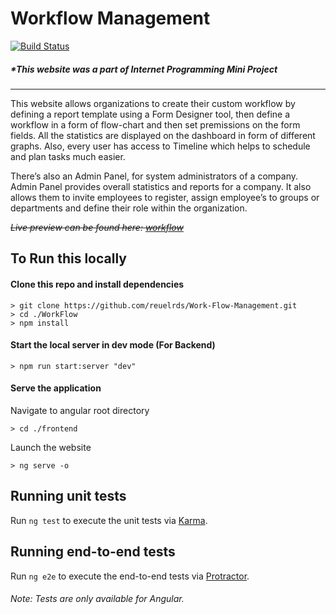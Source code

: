 # Workflow Management 
[![Build Status](https://travis-ci.com/reuelrds/Workflow.svg?branch=master)](https://travis-ci.com/reuelrds/Workflow)

##### *This website was a part of Internet Programming Mini Project
***

This website allows organizations to create their custom workflow by defining a report template using a Form Designer tool, then define a workflow in a form of flow-chart and then set premissions on the form fields. All the statistics are displayed on the dashboard in form of different graphs. Also, every user has access to Timeline which helps to schedule and plan tasks much easier.

There’s also an Admin Panel, for system administrators of a company. Admin Panel provides overall statistics and reports for a company. It also allows them to invite employees to register, assign employee’s to groups or departments and define their role within the organization.


~~*Live preview can be found here: [workflow](http://workflow-app.s3-website.ap-south-1.amazonaws.com)*~~

## To Run this locally

#### Clone this repo and install dependencies

```
> git clone https://github.com/reuelrds/Work-Flow-Management.git
> cd ./WorkFlow
> npm install
```
#### Start the local server in dev mode (For Backend)
```
> npm run start:server "dev"
```

#### Serve the application
Navigate to angular root directory
```
> cd ./frontend
```
Launch the website
```
> ng serve -o
```

## Running unit tests

Run `ng test` to execute the unit tests via [Karma](https://karma-runner.github.io).

## Running end-to-end tests

Run `ng e2e` to execute the end-to-end tests via [Protractor](http://www.protractortest.org/).

###### Note: Tests are only available for Angular.
